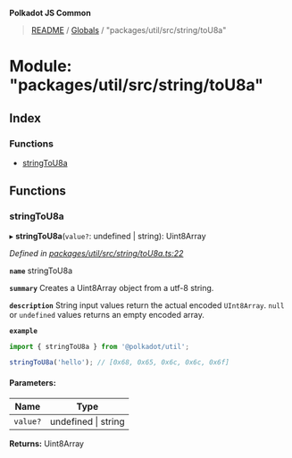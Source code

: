 **Polkadot JS Common**

> [README](../README.md) / [Globals](../globals.md) / "packages/util/src/string/toU8a"

# Module: "packages/util/src/string/toU8a"

## Index

### Functions

* [stringToU8a](_packages_util_src_string_tou8a_.md#stringtou8a)

## Functions

### stringToU8a

▸ **stringToU8a**(`value?`: undefined \| string): Uint8Array

*Defined in [packages/util/src/string/toU8a.ts:22](https://github.com/polkadot-js/common/blob/975103fd/packages/util/src/string/toU8a.ts#L22)*

**`name`** stringToU8a

**`summary`** Creates a Uint8Array object from a utf-8 string.

**`description`** 
String input values return the actual encoded `UInt8Array`. `null` or `undefined` values returns an empty encoded array.

**`example`** 
<BR>

```javascript
import { stringToU8a } from '@polkadot/util';

stringToU8a('hello'); // [0x68, 0x65, 0x6c, 0x6c, 0x6f]
```

#### Parameters:

Name | Type |
------ | ------ |
`value?` | undefined \| string |

**Returns:** Uint8Array
